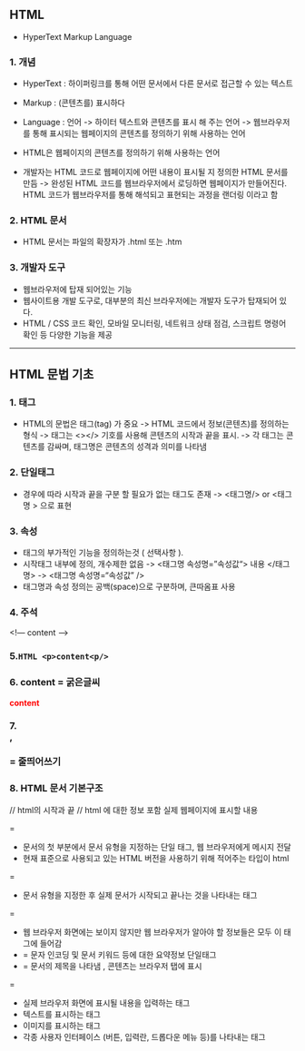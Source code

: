 ## HTML

* HyperText Markup Language

### 1. 개념
* HyperText : 하이퍼링크를 통해 어떤 문서에서 다른 문서로 접근할 수 있는 텍스트
* Markup : (콘텐츠를) 표시하다
* Language : 언어
-> 하이터 텍스트와 콘텐츠를 표시 해 주는 언어 
-> 웹브라우저를 통해 표시되는 웹페이지의 콘텐츠를 정의하기 위해 사용하는 언어 

* HTML은 웹페이지의 콘텐츠를 정의하기 위해 사용하는 언어
* 개발자는 HTML 코드로 웹페이지에 어떤 내용이 표시될 지 정의한 HTML 문서를 만듬 
-> 완성된 HTML 코드를 웹브라우저에서 로딩하면 웹페이지가 만들어진다. HTML 코드가 웹브라우저를 통해 해석되고 표현되는 과정을 랜더링 이라고 함 

### 2. HTML 문서
* HTML 문서는 파일의 확장자가 .html 또는 .htm

### 3. 개발자 도구
* 웹브라우저에 탑재 되어있는 기능
* 웹사이트용 개발 도구로, 대부분의 최신 브라우저에는 개발자 도구가 탑재되어 있다. 
* HTML / CSS 코드 확인, 모바일 모니터링, 네트워크 상태 점검, 스크립트 명령어 확인 등 다양한 기능을 제공 

------------------------------------------------------------------------------------------------------------------------------------------------

## HTML 문법 기초

### 1. 태그
* HTML의 문법은 태그(tag) 가 중요
-> HTML 코드에서 정보(콘텐츠)를 정의하는 형식
-> 태그는 <></> 기호를 사용해 콘텐츠의 시작과 끝을 표시.
-> 각 태그는 콘텐츠를 감싸며, 태그명은 콘텐츠의 성격과 의미를 나타냄 

### 2. 단일태그 
* 경우에 따라 시작과 끝을 구분 할 필요가 없는 태그도 존재
->  <태그명/> or <태그명 > 으로 표현 

### 3. 속성 
* 태그의 부가적인 기능을 정의하는것 ( 선택사항 ). 
* 시작태그 내부에 정의, 개수제한 없음 
-> <태그명 속성명=”속성값“> 내용 </태그명>
-> <태그명 속성명=“속성값” />
* 태그명과 속성 정의는 공백(space)으로 구분하며, 큰따옴표 사용 

### 4. 주석
<!— content —>

### 5.```HTML <p>content<p/>```
### 6. <strong>content</strong> = 굵은글씨 
<strong style="color:red;">content</strong>
### 7. <br>  , <br><br  />  = 줄띄어쓰기

### 8. HTML 문서 기본구조 
<!DOCTYPE html>
<html> // html의 시작과 끝 
<head>
	<meta charset=“UTF-8”> // html 에 대한 정보 포함 
	<title>문서의 제목</title>
</head>
<body>
	실제 웹페이지에 표시할 내용
</body>
</html>


= <!DOCTYPE html> 
- 문서의 첫 부분에서 문서 유형을 지정하는 단일 태그, 웹 브라우저에게 메시지 전달
- 현재 표준으로 사용되고 있는 HTML 버전을 사용하기 위해 적어주는 타입이 html

= <html></html>
- 문서 유형을 지정한 후 실제 문서가 시작되고 끝나는 것을 나타내는 태그 

=<head></head>
- 웹 브라우저 화면에는 보이지 않지만 웹 브라우저가 알아야 할 정보들은 모두 이 태그에 들어감
- <meta charset=“utf-8”>
	= 문자 인코딩 및 문서 키워드 등에 대한 요약정보 단일태그 
- <title></title>
	= 문서의 제목을 나타냄 , 콘텐츠는 브라우저 탭에 표시 

=<body></body>
- 실제 브라우저 화면에 표시될 내용을 입력하는 태그 
- 텍스트를 표시하는 태그
- 이미지를 표시하는 태그 
- 각종 사용자 인터페이스 (버튼, 입력란, 드롭다운 메뉴 등)를 나타내는 태그 

